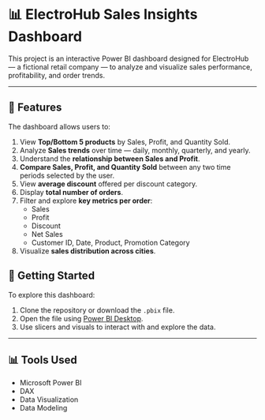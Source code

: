 # 📊 ElectroHub Sales Insights Dashboard

This project is an interactive Power BI dashboard designed for ElectroHub — a fictional retail company — to analyze and visualize sales performance, profitability, and order trends.

---

## 📌 Features

The dashboard allows users to:

1. View **Top/Bottom 5 products** by Sales, Profit, and Quantity Sold.
2. Analyze **Sales trends** over time — daily, monthly, quarterly, and yearly.
3. Understand the **relationship between Sales and Profit**.
4. **Compare Sales, Profit, and Quantity Sold** between any two time periods selected by the user.
5. View **average discount** offered per discount category.
6. Display **total number of orders**.
7. Filter and explore **key metrics per order**:
   - Sales
   - Profit
   - Discount
   - Net Sales
   - Customer ID, Date, Product, Promotion Category
8. Visualize **sales distribution across cities**.

## 🚀 Getting Started

To explore this dashboard:

1. Clone the repository or download the `.pbix` file.
2. Open the file using [Power BI Desktop](https://powerbi.microsoft.com/desktop/).
3. Use slicers and visuals to interact with and explore the data.

---

## 📊 Tools Used

- Microsoft Power BI
- DAX
- Data Visualization
- Data Modeling
